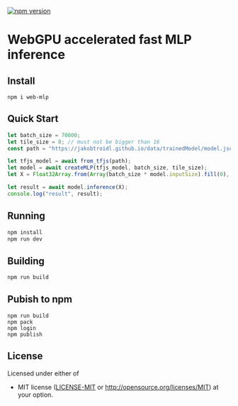 [![npm version](https://img.shields.io/npm/v/web-mlp.svg?color=1a8cff)](https://www.npmjs.com/package/web-mlp)




# WebGPU accelerated fast MLP inference

## Install
```
npm i web-mlp
```

## Quick Start
```javascript
let batch_size = 70000;
let tile_size = 8; // must not be bigger than 16
const path = "https://jakobtroidl.github.io/data/trainedModel/model.json";

let tfjs_model = await from_tfjs(path);
let model = await createMLP(tfjs_model, batch_size, tile_size); 
let X = Float32Array.from(Array(batch_size * model.inputSize).fill(0), () => Math.random());

let result = await model.inference(X);
console.log("result", result);
```

## Running

```sh
npm install
npm run dev
```

## Building

```sh
npm run build
```

## Pubish to npm
```
npm run build
npm pack
npm login
npm publish
```

## License

Licensed under either of
 * MIT license ([LICENSE-MIT](LICENSE-MIT) or http://opensource.org/licenses/MIT)
at your option.
